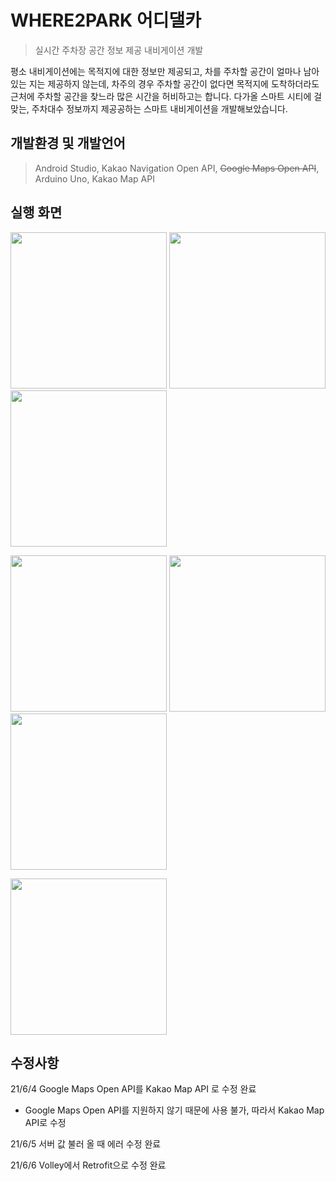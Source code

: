 # WHERE2PARK 어디댈카
> 실시간 주차장 공간 정보 제공 내비게이션 개발

평소 내비게이션에는 목적지에 대한 정보만 제공되고, 차를 주차할 공간이 얼마나 남아있는 지는 제공하지 않는데, 
차주의 경우 주차할 공간이 없다면 목적지에 도착하더라도 근처에 주차할 공간을 찾느라 많은 시간을 허비하고는 합니다. 
다가올 스마트 시티에 걸맞는, 주차대수 정보까지 제공공하는 스마트 내비게이션을 개발해보았습니다.

## 개발환경 및 개발언어
> Android Studio, Kakao Navigation Open API, ~~Google Maps Open API~~, Arduino Uno, Kakao Map API

## 실행 화면

<img src="https://user-images.githubusercontent.com/33089715/120924168-4ae5ab80-c70d-11eb-88a2-81363b702735.jpeg" width = "250"> <img src="https://user-images.githubusercontent.com/33089715/120924091-efb3b900-c70c-11eb-9ec0-9b5ebfdf99c3.jpeg" width = "250"> <img src="https://user-images.githubusercontent.com/33089715/120924094-f2161300-c70c-11eb-8453-ce5c4b3f5968.jpeg" width = "250">

<img src="https://user-images.githubusercontent.com/33089715/120924096-f3474000-c70c-11eb-9dc4-44ae34008db0.jpeg" width = "250"> <img src="https://user-images.githubusercontent.com/33089715/120924099-f3dfd680-c70c-11eb-8c02-b36e714d3c07.jpeg" width = "250"> <img src="https://user-images.githubusercontent.com/33089715/120924100-f4786d00-c70c-11eb-937d-abaa528e20c7.jpeg" width = "250">

<img src="https://user-images.githubusercontent.com/33089715/120924101-f5110380-c70c-11eb-8c7f-98e138a0917f.jpeg" width = "250">

## 수정사항
21/6/4 Google Maps Open API를 Kakao Map API 로 수정 완료
+ Google Maps Open API를 지원하지 않기 때문에 사용 불가, 따라서 Kakao Map API로 수정

21/6/5 서버 값 불러 올 때 에러 수정 완료

21/6/6 Volley에서 Retrofit으로 수정 완료
